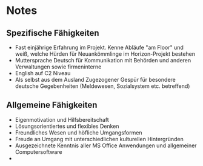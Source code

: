 # Notes

## Spezifische Fähigkeiten

* Fast einjährige Erfahrung im Projekt. Kenne Abläufe "am Floor" und weiß, welche Hürden für Neuankömmlinge im Horizon-Projekt bestehen
* Muttersprache Deutsch für Kommunikation mit Behörden und anderen Verwaltungen sowie firmeninterne
* English auf C2 Niveau
* Als selbst aus dem Ausland Zugezogener Gespür für besondere deutsche Gegebenheiten (Meldewesen, Sozialsystem etc. betreffend) 

## Allgemeine Fähigkeiten

* Eigenmotivation und Hilfsbereitschaft
* Lösungsorientiertes und flexibles Denken
* Freundliches Wesen und höfliche Umgangsformen
* Freude an Umgang mit unterschiedlichen kulturellen Hintergründen
* Ausgezeichnete Kenntnis aller MS Office Anwendungen und allgemeiner Computersoftware
* 

